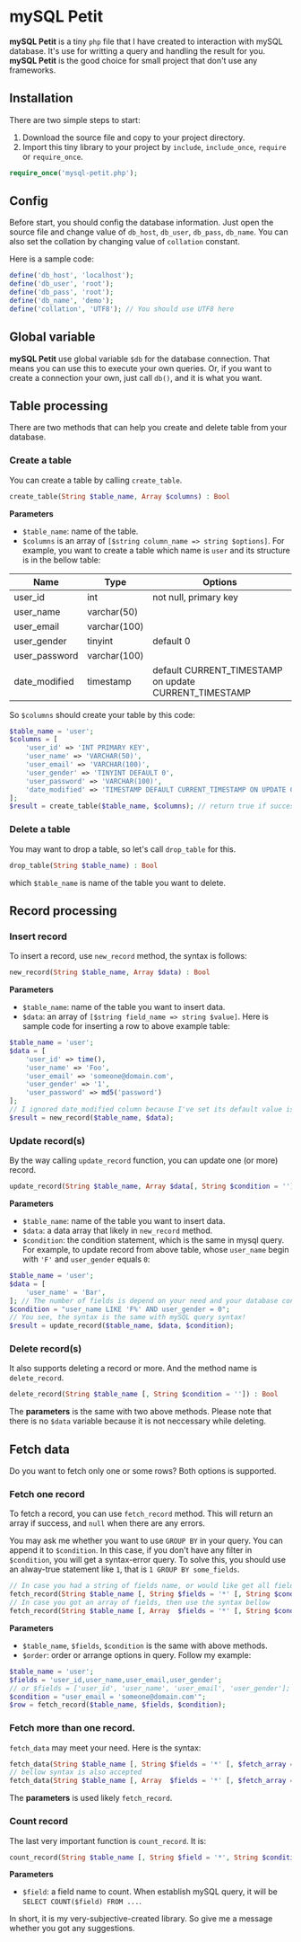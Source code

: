 # mySQL Petit
**mySQL Petit** is a tiny `php` file that I have created to interaction with mySQL database. It's use for writting a query and handling the result for you. **mySQL Petit** is the good choice for small project that don't use any frameworks.

## Installation
There are two simple steps to start:
1. Download the source file and copy to your project directory.
2. Import this tiny library to your project by `include`, `include_once`, `require` or `require_once`.
```php
require_once('mysql-petit.php');
```

## Config
Before start, you should config the database information. Just open the source file and change value of `db_host`, `db_user`, `db_pass`, `db_name`. You can also set the collation by changing value of `collation` constant.

Here is a sample code:
```php
define('db_host', 'localhost');
define('db_user', 'root');
define('db_pass', 'root');
define('db_name', 'demo');
define('collation', 'UTF8'); // You should use UTF8 here
```

## Global variable
**mySQL Petit** use global variable `$db` for the database connection. That means you can use this to execute your own queries. Or, if you want to create a connection your own, just call `db()`, and it is what you want.

## Table processing
There are two methods that can help you create and delete table from your database.

### Create a table
You can create a table by calling `create_table`.
```php
create_table(String $table_name, Array $columns) : Bool
```
**Parameters**
- `$table_name`: name of the table.
- `$columns` is an array of `[$string column_name => string $options]`.
For example, you want to create a table which name is `user` and its structure is in the bellow table:

| Name | Type | Options |
| --- | --- | --- |
| user_id | int | not null, primary key |
| user_name | varchar(50) | |
| user_email | varchar(100) | |
| user_gender | tinyint | default 0 |
| user_password | varchar(100) | |
| date_modified | timestamp | default CURRENT_TIMESTAMP on update CURRENT_TIMESTAMP |

So `$columns` should create your table by this code:
```php
$table_name = 'user';
$columns = [
	'user_id' => 'INT PRIMARY KEY',
	'user_name' => 'VARCHAR(50)',
	'user_email' => 'VARCHAR(100)',
	'user_gender' => 'TINYINT DEFAULT 0',
	'user_password' => 'VARCHAR(100)',
	'date_modified' => 'TIMESTAMP DEFAULT CURRENT_TIMESTAMP ON UPDATE CURRENT_TIMESTAMP'
];
$result = create_table($table_name, $columns); // return true if success
```

### Delete a table
You may want to drop a table, so let's call `drop_table` for this.
```php
drop_table(String $table_name) : Bool
```
which `$table_name` is name of the table you want to delete.

## Record processing
### Insert record
To insert a record, use `new_record` method, the syntax is follows:
```php
new_record(String $table_name, Array $data) : Bool
```
**Parameters**
- `$table_name`: name of the table you want to insert data.
- `$data`: an array of `[$string field_name => string $value]`.
Here is sample code for inserting a row to above example table:
```php
$table_name = 'user';
$data = [
    'user_id' => time(),
    'user_name' => 'Foo',
    'user_email' => 'someone@domain.com',
    'user_gender' => '1',
    'user_password' => md5('password')
];
// I ignored date_modified column because I've set its default value is CURRENT_TIMESTAMP
$result = new_record($table_name, $data);
```

### Update record(s)
By the way calling `update_record` function, you can update one (or more) record.
```php
update_record(String $table_name, Array $data[, String $condition = '']) : Bool
```
**Parameters**
- `$table_name`: name of the table you want to insert data.
- `$data`: a data array that likely in `new_record` method.
- `$condition`: the condition statement, which is the same in mysql query.
For example, to update record from above table, whose `user_name` begin with `'F'` and `user_gender` equals `0`:
```php
$table_name = 'user';
$data = [
    'user_name' = 'Bar',
]; // The number of fields is depend on your need and your database config.
$condition = "user_name LIKE 'F%' AND user_gender = 0";
// You see, the syntax is the same with mySQL query syntax!
$result = update_record($table_name, $data, $condition);
```

### Delete record(s)
It also supports deleting a record or more. And the method name is `delete_record`.
```php
delete_record(String $table_name [, String $condition = '']) : Bool
```
The **parameters** is the same with two above methods. Please note that there is no `$data` variable because it is not neccessary while deleting.

## Fetch data
Do you want to fetch only one or some rows? Both options is supported.
### Fetch one record
To fetch a record, you can use `fetch_record` method. This will return an array if success, and `null` when there are any errors.

You may ask me whether you want to use `GROUP BY` in your query. You can append it to `$condition`. In this case, if you don't have any filter in `$condition`, you will get a syntax-error query. To solve this, you should use an alway-true statement like `1`, that is `1 GROUP BY some_fields`.
```php
// In case you had a string of fields name, or would like get all fields ('*')
fetch_record(String $table_name [, String $fields = '*' [, String $condition = '' [, String $order = '']]]) : Array?
// In case you got an array of fields, then use the syntax bellow
fetch_record(String $table_name [, Array  $fields = '*' [, String $condition = '' [, String $order = '']]]) : Array?
```
**Parameters**
- `$table_name`, `$fields`, `$condition` is the same with above methods.
- `$order`: order or arrange options in query.
Follow my example:
```php
$table_name = 'user';
$fields = 'user_id,user_name,user_email,user_gender';
// or $fields = ['user_id', 'user_name', 'user_email', 'user_gender'];
$condition = "user_email = 'someone@domain.com'";
$row = fetch_record($table_name, $fields, $condition);
```
### Fetch more than one record.
`fetch_data` may meet your need. Here is the syntax:
```php
fetch_data(String $table_name [, String $fields = '*' [, $fetch_array = false [, $condition = '' [, $order = '' [, $from = 0 [, $step = 100]]]]]]) : Array?;
// bellow syntax is also accepted
fetch_data(String $table_name [, Array  $fields = '*' [, $fetch_array = false [, $condition = '' [, $order = '' [, $from = 0 [, $step = 100]]]]]]) : Array?;
```
The **parameters** is used likely `fetch_record`.

### Count record
The last very important function is `count_record`. It is:
```php
count_record(String $table_name [, String $field = '*', String $condition = '']) : Int
```
**Parameters**
- `$field`: a field name to count. When establish mySQL query, it will be `SELECT COUNT($field) FROM ...`.

In short, it is my very-subjective-created library. So give me a message whether you got any suggestions.
